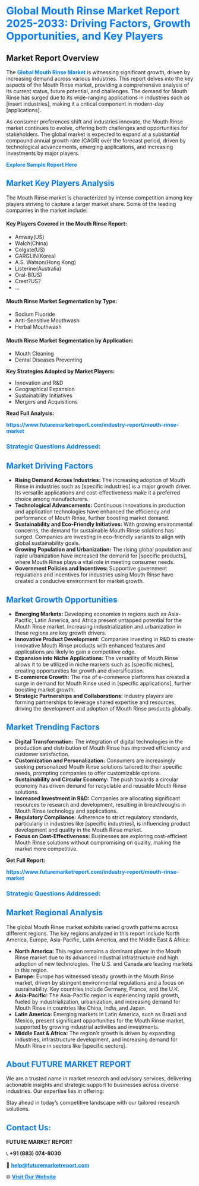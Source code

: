 <h1 style="color: #007BFF;">Global Mouth Rinse Market Report 2025-2033: Driving Factors, Growth Opportunities, and Key Players</h1>

<section id="overview">
<h2>Market Report Overview</h2>
<p>The <a href="https://www.futuremarketreport.com/industry-report/mouth-rinse-market" style="color: #007BFF; text-decoration: none;"><strong>Global Mouth Rinse Market</strong></a> is witnessing significant growth, driven by increasing demand across various industries. This report delves into the key aspects of the Mouth Rinse market, providing a comprehensive analysis of its current status, future potential, and challenges. The demand for Mouth Rinse has surged due to its wide-ranging applications in industries such as [insert industries], making it a critical component in modern-day [applications].</p>
<p>As consumer preferences shift and industries innovate, the Mouth Rinse market continues to evolve, offering both challenges and opportunities for stakeholders. The global market is expected to expand at a substantial compound annual growth rate (CAGR) over the forecast period, driven by technological advancements, emerging applications, and increasing investments by major players.</p>
</section>

<section id="overview">
<p><a href="https://www.futuremarketreport.com/request-sample/reportId=102977" style="color: #007BFF; text-decoration: none;"><strong>Explore Sample Report Here</strong></a></p>
</section>

<section id="key-players">
<h2 style="color: #007BFF;">Market Key Players Analysis</h2>
<p>The Mouth Rinse market is characterized by intense competition among key players striving to capture a larger market share. Some of the leading companies in the market include:</p>
<h4>Key Players Covered in the Mouth Rinse Report:</h4>
<ul><li>Amway(US)</li><li>Walch(China)</li><li>Colgate(US)</li><li>GARGLIN(Korea)</li><li>A.S. Watson(Hong Kong)</li><li>Listerine(Australia)</li><li>Oral-B(US)</li><li>Crest?US?</li><li>...</li></ul>
<h4>Mouth Rinse Market Segmentation by Type:</h4>
<ul><li>Sodium Fluoride</li><li>Anti-Sensitive Mouthwash</li><li>Herbal Mouthwash</li></ul>

<h4>Mouth Rinse Market Segmentation by Application:</h4>
<ul><li>Mouth Cleaning</li><li>Dental Diseases Preventing</li></ul>
<p><strong>Key Strategies Adopted by Market Players:</strong></p>
<ul>
<li>Innovation and R&D</li>
<li>Geographical Expansion</li>
<li>Sustainability Initiatives</li>
<li>Mergers and Acquisitions</li>
</ul>
</section>

<section>
<p><strong>Read Full Analysis: </strong></p><a href="https://www.futuremarketreport.com/industry-report/mouth-rinse-market" style="color: #007BFF; text-decoration: none;"><strong>https://www.futuremarketreport.com/industry-report/mouth-rinse-market</strong></a>
<h3 style="color: #007BFF;">Strategic Questions Addressed:</h3>
</section>

<section id="driving-factors">
<h2 style="color: #007BFF;">Market Driving Factors</h2>
<ul>
<li><strong>Rising Demand Across Industries:</strong> The increasing adoption of Mouth Rinse in industries such as [specific industries] is a major growth driver. Its versatile applications and cost-effectiveness make it a preferred choice among manufacturers.</li>
<li><strong>Technological Advancements:</strong> Continuous innovations in production and application technologies have enhanced the efficiency and performance of Mouth Rinse, further boosting market demand.</li>
<li><strong>Sustainability and Eco-Friendly Initiatives:</strong> With growing environmental concerns, the demand for sustainable Mouth Rinse solutions has surged. Companies are investing in eco-friendly variants to align with global sustainability goals.</li>
<li><strong>Growing Population and Urbanization:</strong> The rising global population and rapid urbanization have increased the demand for [specific products], where Mouth Rinse plays a vital role in meeting consumer needs.</li>
<li><strong>Government Policies and Incentives:</strong> Supportive government regulations and incentives for industries using Mouth Rinse have created a conducive environment for market growth.</li>
</ul>
</section>

<section id="growth-opportunities">
<h2 style="color: #007BFF;">Market Growth Opportunities</h2>
<ul>
<li><strong>Emerging Markets:</strong> Developing economies in regions such as Asia-Pacific, Latin America, and Africa present untapped potential for the Mouth Rinse market. Increasing industrialization and urbanization in these regions are key growth drivers.</li>
<li><strong>Innovative Product Development:</strong> Companies investing in R&D to create innovative Mouth Rinse products with enhanced features and applications are likely to gain a competitive edge.</li>
<li><strong>Expansion into Niche Applications:</strong> The versatility of Mouth Rinse allows it to be utilized in niche markets such as [specific niches], creating opportunities for growth and diversification.</li>
<li><strong>E-commerce Growth:</strong> The rise of e-commerce platforms has created a surge in demand for Mouth Rinse used in [specific applications], further boosting market growth.</li>
<li><strong>Strategic Partnerships and Collaborations:</strong> Industry players are forming partnerships to leverage shared expertise and resources, driving the development and adoption of Mouth Rinse products globally.</li>
</ul>
</section>

<section id="trending-factors">
<h2 style="color: #007BFF;">Market Trending Factors</h2>
<ul>
<li><strong>Digital Transformation:</strong> The integration of digital technologies in the production and distribution of Mouth Rinse has improved efficiency and customer satisfaction.</li>
<li><strong>Customization and Personalization:</strong> Consumers are increasingly seeking personalized Mouth Rinse solutions tailored to their specific needs, prompting companies to offer customizable options.</li>
<li><strong>Sustainability and Circular Economy:</strong> The push towards a circular economy has driven demand for recyclable and reusable Mouth Rinse solutions.</li>
<li><strong>Increased Investment in R&D:</strong> Companies are allocating significant resources to research and development, resulting in breakthroughs in Mouth Rinse technology and applications.</li>
<li><strong>Regulatory Compliance:</strong> Adherence to strict regulatory standards, particularly in industries like [specific industries], is influencing product development and quality in the Mouth Rinse market.</li>
<li><strong>Focus on Cost-Effectiveness:</strong> Businesses are exploring cost-efficient Mouth Rinse solutions without compromising on quality, making the market more competitive.</li>
</ul>
</section>

<section>
<p><strong>Get Full Report: </strong></p><a href="https://www.futuremarketreport.com/industry-report/mouth-rinse-market" style="color: #007BFF; text-decoration: none;"><strong>https://www.futuremarketreport.com/industry-report/mouth-rinse-market</strong></a>
<h3 style="color: #007BFF;">Strategic Questions Addressed:</h3>
</section>


<section id="regional-analysis">
<h2 style="color: #007BFF;">Market Regional Analysis</h2>
<p>The global Mouth Rinse market exhibits varied growth patterns across different regions. The key regions analyzed in this report include North America, Europe, Asia-Pacific, Latin America, and the Middle East & Africa:</p>
<ul>
<li><strong>North America:</strong> This region remains a dominant player in the Mouth Rinse market due to its advanced industrial infrastructure and high adoption of new technologies. The U.S. and Canada are leading markets in this region.</li>
<li><strong>Europe:</strong> Europe has witnessed steady growth in the Mouth Rinse market, driven by stringent environmental regulations and a focus on sustainability. Key countries include Germany, France, and the U.K.</li>
<li><strong>Asia-Pacific:</strong> The Asia-Pacific region is experiencing rapid growth, fueled by industrialization, urbanization, and increasing demand for Mouth Rinse in countries like China, India, and Japan.</li>
<li><strong>Latin America:</strong> Emerging markets in Latin America, such as Brazil and Mexico, present significant opportunities for the Mouth Rinse market, supported by growing industrial activities and investments.</li>
<li><strong>Middle East & Africa:</strong> The region’s growth is driven by expanding industries, infrastructure development, and increasing demand for Mouth Rinse in sectors like [specific sectors].</li>
</ul>
</section>

<footer>
<h2 style="color: #007BFF;">About FUTURE MARKET REPORT</h2>
<p>We are a trusted name in market research and advisory services, delivering actionable insights and strategic support to businesses across diverse industries. Our expertise lies in offering:</p>

<p>Stay ahead in today’s competitive landscape with our tailored research solutions.</p>

<h2 style="color: #007BFF;">Contact Us:</h2>
<p><strong>FUTURE MARKET REPORT</strong></p>
<p>📞 <strong>+91 (883) 074-8030</strong></p>
<p>📧 <strong><a href="mailto:help@futuremarketreport.com" style="color: #007BFF;">help@futuremarketreport.com</a></strong></p>
<p>🌐 <strong><a href="https://www.futuremarketreport.com/" style="color: #007BFF;">Visit Our Website</a></strong></p>
</footer>